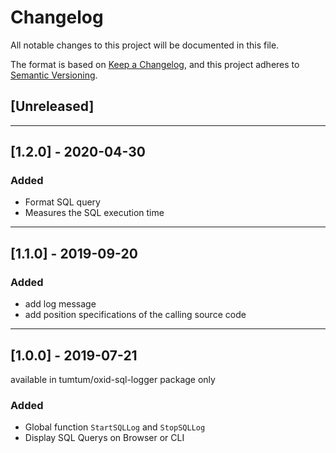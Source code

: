 # Changelog
All notable changes to this project will be documented in this file.

The format is based on [Keep a Changelog](https://keepachangelog.com/en/1.0.0/),
and this project adheres to [Semantic Versioning](https://semver.org/spec/v2.0.0.html).

## [Unreleased]

---

## [1.2.0] - 2020-04-30

### Added

- Format SQL query 
- Measures the SQL execution time

---

## [1.1.0] - 2019-09-20

### Added

- add log message
- add position specifications of the calling source code 

---

## [1.0.0] - 2019-07-21

available in tumtum/oxid-sql-logger package only

### Added

- Global function `StartSQLLog` and `StopSQLLog`
- Display SQL Querys on Browser or CLI

